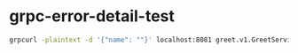# grpc-error-detail-test

```bash
grpcurl -plaintext -d '{"name": ""}' localhost:8081 greet.v1.GreetService.Greet
```

